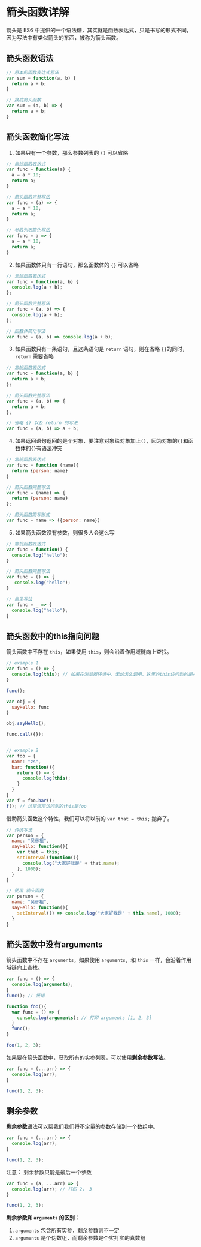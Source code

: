 # 箭头函数详解

箭头是 ES6 中提供的一个语法糖，其实就是函数表达式，只是书写的形式不同，因为写法中有类似箭头的东西，被称为箭头函数。

## 箭头函数语法

```js
// 原本的函数表达式写法
var sum = function(a, b) {
  return a + b;
}

// 换成箭头函数
var sum = (a, b) => {
  return a + b;
}
```



## 箭头函数简化写法

1. 如果只有一个参数，那么参数列表的 `()` 可以省略

```js
// 常规函数表达式
var func = function(a) {
  a = a * 10;
  return a;
}

// 箭头函数完整写法
var func = (a) => {
  a = a * 10;
  return a;
}

// 参数列表简化写法
var func = a => {
  a = a * 10;
  return a;
}
```

2. 如果函数体只有一行语句，那么函数体的 `{}` 可以省略

```js
// 常规函数表达式
var func = function(a, b) {
  console.log(a + b);
};

// 箭头函数完整写法
var func = (a, b) => {
  console.log(a + b);
};

// 函数体简化写法
var func = (a, b) => console.log(a + b);
```

3. 如果函数只有一条语句，且这条语句是 `return` 语句，则在省略 `{}`的同时， `return` 需要省略

```js
// 常规函数表达式
var func = function(a, b) {
  return a + b;
};

// 箭头函数完整写法
var func = (a, b) => {
  return a + b;
};

// 省略 {} 以及 return 的写法
var func = (a, b) => a + b;
```

4. 如果返回语句返回的是个对象，要注意对象给对象加上`()`，因为对象的`{}`和函数体的`{}`有语法冲突

```js
// 常规函数表达式
var func = function (name){
  return {person: name}
}

// 箭头函数完整写法
var func = (name) => {
  return {person: name}
};

// 箭头函数简写形式
var func = name => ({person: name})
```

5. 如果箭头函数没有参数，则很多人会这么写

```js
// 常规函数表达式
var func = function() {
  console.log("hello");
}

// 箭头函数完整写法
var func = () => {
   console.log("hello");
}

// 常见写法
var func = _ => {
  console.log("hello");
}
```





## 箭头函数中的this指向问题

箭头函数中不存在 `this`，如果使用 `this`，则会沿着作用域链向上查找。

```js
// example 1
var func = () => {
  console.log(this); // 如果在浏览器环境中，无论怎么调用，这里的this访问到的是window
}

func();

var obj = {
  sayHello: func
}

obj.sayHello();

func.call({});


// example 2
var foo = {
  name: "zs",
  bar: function(){
    return () => {
      console.log(this);  
    }
  }
}
var f = foo.bar();
f(); // 这里调用访问到的this是foo
```



借助箭头函数这个特性，我们可以将以前的 `var that = this;` 抛弃了。

```js
// 传统写法
var person = {
  name: "吴彦祖",
  sayHello: function(){
    var that = this;
    setInterval(function(){
      console.log("大家好我是" + that.name);
    }, 1000);
  }
}

// 使用 箭头函数
var person = {
  name: "吴彦祖",
  sayHello: function(){
    setInterval(() => console.log("大家好我是" + this.name), 1000);
  }
}
```



## 箭头函数中没有arguments

箭头函数中不存在 `arguments`，如果使用 `arguments`，和 `this` 一样，会沿着作用域链向上查找。

```js
var func = () => {
  console.log(arguments);
}
func(); // 报错

function foo(){
  var func = () => {
    console.log(arguments); // 打印 arguments [1, 2, 3]
  }
  func();
}

foo(1, 2, 3);
```



如果要在箭头函数中，获取所有的实参列表，可以使用**剩余参数写法**。

```js
var func = (...arr) => {
  console.log(arr);
}

func(1, 2, 3);
```



## 剩余参数

**剩余参数**语法可以帮我们我们将不定量的参数存储到一个数组中。

```js
var func = (...arr) => {
  console.log(arr);
}

func(1, 2, 3);
```

注意： 剩余参数只能是最后一个参数

```js
var func = (a, ...arr) => {
  console.log(arr); // 打印 2， 3
}

func(1, 2, 3);
```

**剩余参数和 `arguments` 的区别：**

1. `arguments` 包含所有实参，剩余参数则不一定
2. `arguments` 是个伪数组，而剩余参数是个实打实的真数组